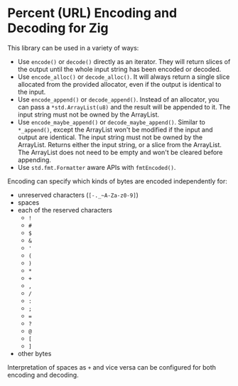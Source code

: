 # Percent (URL) Encoding and Decoding for Zig

This library can be used in a variety of ways:

* Use `encode()` or `decode()` directly as an iterator.  They will return slices of the output until the whole input string has been encoded or decoded.
* Use `encode_alloc()` or `decode_alloc()`.  It will always return a single slice allocated from the provided allocator, even if the output is identical to the input.
* Use `encode_append()` or `decode_append()`.  Instead of an allocator, you can pass a `*std.ArrayList(u8)` and the result will be appended to it.  The input string must not be owned by the ArrayList.
* Use `encode_maybe_append()` or `decode_maybe_append()`.  Similar to `*_append()`, except the ArrayList won't be modified if the input and output are identical.  The input string must not be owned by the ArrayList.  Returns either the input string, or a slice from the ArrayList.  The ArrayList does not need to be empty and won't be cleared before appending.
* Use `std.fmt.Formatter` aware APIs with `fmtEncoded()`.

Encoding can specify which kinds of bytes are encoded independently for:
* unreserved characters (`[-._~A-Za-z0-9]`)
* spaces
* each of the reserved characters
    * `!`
    * `#`
    * `$`
    * `&`
    * `'`
    * `(`
    * `)`
    * `*`
    * `+`
    * `,`
    * `/`
    * `:`
    * `;`
    * `=`
    * `?`
    * `@`
    * `[`
    * `]`
* other bytes

Interpretation of spaces as `+` and vice versa can be configured for both encoding and decoding.
